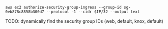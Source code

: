 
```
aws ec2 authorize-security-group-ingress --group-id sg-0eb878c8858b300d7 --protocol -1 --cidr $IP/32 --output text

```

TODO:  dynamically find the security group IDs (web, default, knox, default)
